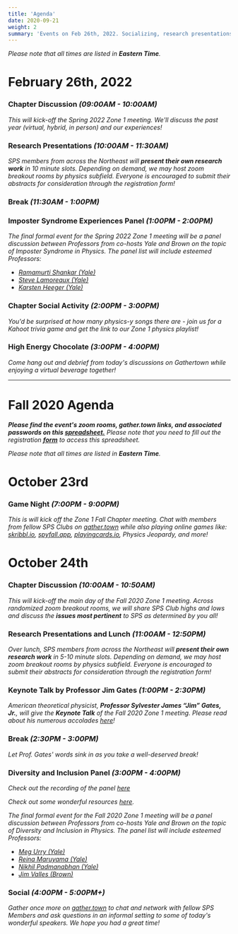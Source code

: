```yaml
---
title: 'Agenda'
date: 2020-09-21
weight: 2
summary: 'Events on Feb 26th, 2022. Socializing, research presentations, panels..'
---
```


_Please note that all times are listed in **Eastern Time**._

# February 26th, 2022

### Chapter Discussion *(09:00AM - 10:00AM)*

*This will kick-off  the Spring 2022 Zone 1 meeting. We'll discuss the past year (virtual, hybrid, in person) and our experiences!*

### Research Presentations  *(10:00AM - 11:30AM)*

*SPS members from across the Northeast will **present their own research work** in 10 minute slots. Depending on demand, we may host zoom breakout rooms by  physics subfield. Everyone is encouraged to submit their abstracts for consideration through the registration form!*

### Break *(11:30AM - 1:00PM)*

### Imposter Syndrome Experiences Panel *(1:00PM - 2:00PM)*

*The final formal event for the Spring 2022 Zone 1 meeting will be a panel discussion between Professors from co-hosts Yale and Brown on the topic of Imposter Syndrome in Physics. The panel list will include esteemed Professors:*
* [*Ramamurti Shankar (Yale)*](https://campuspress.yale.edu/rshankar/)
* [*Steve Lamoreaux (Yale)*](https://physics.yale.edu/people/steve-lamoreaux)
* [*Karsten Heeger (Yale)*](https://heegerlab.yale.edu/karsten-heeger)

### Chapter Social Activity *(2:00PM - 3:00PM)*

*You'd be surprised at how many physics-y songs there are - join us for a Kahoot trivia game and get the link to our Zone 1 physics playlist!*

### High Energy Chocolate *(3:00PM - 4:00PM)*

*Come hang out and debrief from today's discussions on Gathertown while enjoying a virtual beverage together!*



---

# Fall 2020 Agenda


_**Please find the event's zoom rooms, gather.town links, and associated  passwords on this [spreadsheet.](https://docs.google.com/spreadsheets/d/1v5hcJ9M1AlTEdyfVNdemrXwr_VBYVHABKns39PQ5o_M/edit#gid=0)** Please note that you need to fill out the registration [**form**](https://forms.gle/UZhfrT3aMHePZNeg7) to access this spreadsheet._

_Please note that all times are listed in **Eastern Time**._

# October 23rd

### Game Night *(7:00PM - 9:00PM)*
*This is will kick off the Zone 1 Fall Chapter meeting. Chat with members from fellow SPS Clubs on [gather.town](https://gather.town/) while also playing online games like: [skribbl.io](https://skribbl.io/), [spyfall.app](https://www.spyfall.app/), [playingcards.io](https://playingcards.io/), Physics Jeopardy, and more!*

<!-- while **peer-reviewing some of the worst Physics in cinematic history**. Feel free to -->

# October 24th

### Chapter Discussion *(10:00AM - 10:50AM)*

*This will kick-off the main day of the Fall 2020 Zone 1 meeting. Across randomized zoom breakout rooms, we will share SPS Club highs and lows and discuss the **issues most pertinent** to SPS as determined by you all!*

### Research Presentations and Lunch  *(11:00AM - 12:50PM)*

*Over lunch, SPS members from across the Northeast will **present their own research work** in 5-10 minute slots. Depending on demand, we may host zoom breakout rooms by  physics subfield. Everyone is encouraged to submit their abstracts for consideration through the registration form!*

### Keynote Talk by Professor Jim Gates *(1:00PM - 2:30PM)*

*American theoretical physicist, **Professor Sylvester James “Jim” Gates, Jr.**, will give the **Keynote Talk** of the Fall 2020 Zone 1 meeting. Please read about his numerous accolades [here](https://sites.brown.edu/sjgates/bio/)!*
### Break *(2:30PM - 3:00PM)*

*Let Prof. Gates' words sink in as you take a well-deserved break!*


### Diversity and Inclusion Panel *(3:00PM - 4:00PM)*

*Check out the recording of the panel [here](https://youtu.be/OiPt9oaFuUs)*

*Check out some wonderful resources [here](https://sps-zone-1.github.io/resources/underrepresented-groups/).*

*The final formal event for the Fall 2020 Zone 1 meeting will be a panel discussion between Professors from co-hosts Yale and Brown on the topic of Diversity and Inclusion in Physics. The panel list will include esteemed Professors:*
* [*Meg Urry (Yale)*](https://en.wikipedia.org/wiki/Meg_Urry)
* [*Reina Maruyama (Yale)*](https://physics.yale.edu/people/reina-maruyama)
* [*Nikhil Padmanabhan (Yale)*](https://morse.yalecollege.yale.edu/nikhil-padmanabhan)
* [*Jim Valles (Brown)*](https://vivo.brown.edu/display/jvallesj)

### Social *(4:00PM - 5:00PM+)*

*Gather once more on [gather.town](https://gather.town) to chat and network with fellow SPS Members and ask questions in an informal setting to some of today's wonderful speakers. We hope you had a great time!*